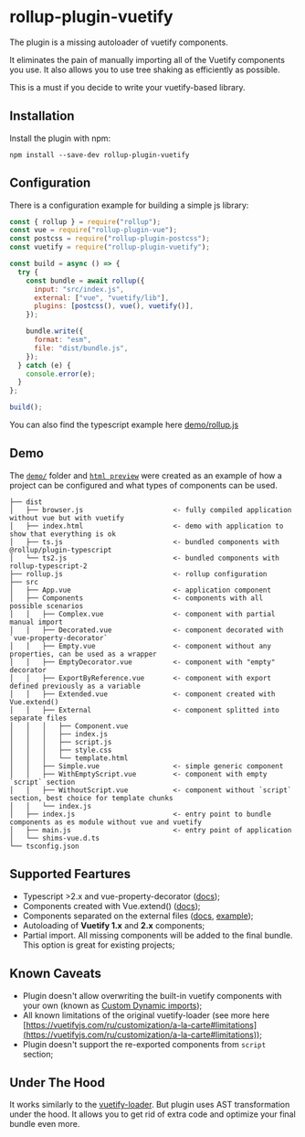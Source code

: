 # rollup-plugin-vuetify

The plugin is a missing autoloader of vuetify components.

It eliminates the pain of manually importing all of the Vuetify components you use. It also allows you to use tree shaking as efficiently as possible.

This is a must if you decide to write your vuetify-based library.

## Installation

Install the plugin with npm:

```shell
npm install --save-dev rollup-plugin-vuetify
```

## Configuration

There is a configuration example for building a simple js library:

```javascript
const { rollup } = require("rollup");
const vue = require("rollup-plugin-vue");
const postcss = require("rollup-plugin-postcss");
const vuetify = require("rollup-plugin-vuetify");

const build = async () => {
  try {
    const bundle = await rollup({
      input: "src/index.js",
      external: ["vue", "vuetify/lib"],
      plugins: [postcss(), vue(), vuetify()],
    });

    bundle.write({
      format: "esm",
      file: "dist/bundle.js",
    });
  } catch (e) {
    console.error(e);
  }
};

build();
```

You can also find the typescript example here [demo/rollup.js](https://github.com/vatson/rollup-plugin-vuetify/blob/master/demo/rollup.js)

## Demo

The [`demo/`](https://github.com/vatson/rollup-plugin-vuetify/tree/master/demo/) folder and [`html preview`](https://htmlpreview.github.io/?https://github.com/vatson/rollup-plugin-vuetify/tree/master/demo/dist/index.html) were created as an example of how a project can be configured and what types of components can be used.

```
├── dist
│   ├── browser.js                      <- fully compiled application without vue but with vuetify
│   ├── index.html                      <- demo with application to show that everything is ok
│   ├── ts.js                           <- bundled components with @rollup/plugin-typescript
│   └── ts2.js                          <- bundled components with rollup-typescript-2
├── rollup.js                           <- rollup configuration
├── src
│   ├── App.vue                         <- application component
│   ├── Components                      <- components with all possible scenarios
│   │   ├── Complex.vue                 <- component with partial manual import
│   │   ├── Decorated.vue               <- component decorated with `vue-property-decorator`
│   │   ├── Empty.vue                   <- component without any properties, can be used as a wrapper
│   │   ├── EmptyDecorator.vue          <- component with "empty" decorator
│   │   ├── ExportByReference.vue       <- component with export defined previously as a variable
│   │   ├── Extended.vue                <- component created with Vue.extend()
│   │   ├── External                    <- component splitted into separate files
│   │   │   ├── Component.vue
│   │   │   ├── index.js
│   │   │   ├── script.js
│   │   │   ├── style.css
│   │   │   └── template.html
│   │   ├── Simple.vue                  <- simple generic component
│   │   ├── WithEmptyScript.vue         <- component with empty `script` section
│   │   ├── WithoutScript.vue           <- component without `script` section, best choice for template chunks
│   │   └── index.js
│   ├── index.js                        <- entry point to bundle components as es module without vue and vuetify
│   ├── main.js                         <- entry point of application
│   └── shims-vue.d.ts
└── tsconfig.json
```

## Supported Feartures

- Typescript >2.x and vue-property-decorator ([docs](https://github.com/kaorun343/vue-property-decorator#readme));
- Components created with Vue.extend() ([docs](https://ru.vuejs.org/v2/api/#Vue-extend));
- Components separated on the external files ([docs](https://vuejs.org/v2/guide/single-file-components.html#What-About-Separation-of-Concerns), [example](https://github.com/vatson/rollup-plugin-vuetify/tree/master/test/src/External));
- Autoloading of **Vuetify 1.x** and **2.x** components;
- Partial import. All missing components will be added to the final bundle. This option is great for existing projects;

## Known Caveats

- Plugin doesn't allow overwriting the built-in vuetify components with your own (known as [Custom Dynamic imports](https://vuetifyjs.com/ru/customization/a-la-carte#custom-dynamic-imports));
- All known limitations of the original vuetify-loader (see more here [https://vuetifyjs.com/ru/customization/a-la-carte#limitations](https://vuetifyjs.com/ru/customization/a-la-carte#limitations));
- Plugin doesn't support the re-exported components from `script` section;

## Under The Hood

It works similarly to the [vuetify-loader](https://github.com/vuetifyjs/vuetify-loader). But plugin uses AST transformation under the hood. It allows you to get rid of extra code and optimize your final bundle even more.

